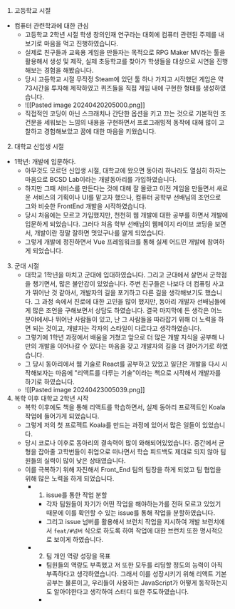 1. 고등학교 시절
* 컴퓨터 관련학과에 대한 관심
	* 고등학교 2학년 시절 학생 창의인재 연구라는 대회에 컴퓨터 관련된 주제를 내보기로 마음을 먹고 진행하였습니다.
	* 실제로 친구들과 교육용 게임을 만들자는 목적으로 RPG Maker MV라는 툴을 활용해서 생성 및 제작, 실제 초등학교를 찾아가 학생들을 대상으로 시연을 진행해보는 경험을 해봤습니다.
	* 당시 고등학교 시절 무작정 Steam에 있던 툴 하나 가지고 시작했던 게임은 약 73시간을 투자해 제작하였고 퀴즈들을 직접 게임 내에 구현한 형태를 생성하였습니다.
	* ![[Pasted image 20240420205000.png]]
	* 직접적인 코딩이 아닌 스크래치나 간단한 옵션을 키고 끄는 것으로 기본적인 조건문을 세워보는 느낌의 내용을 구현하면서 프로그래밍적 동작에 대해 많이 고찰하고 경험해보았고 꿈에 대한 마음을 키웠습니다.
2. 대학교 신입생 시절
* 1학년: 개발에 입문하다.
	*  아무것도 모르던 신입생 시절, 대학교에 왔으면 동아리 하나라도 열심히 하자는 마음으로 BCSD Lab이라는 개발동아리를 가입하였습니다.
	* 하지만 그때 서비스를 만든다는 것에 대해 잘 몰랐고 이전 게임을 만들면서 새로운 서비스의 기획이나 UI를 맡고자 했으나, 컴퓨터 공학부 선배님의 조언으로 그와 비슷한 FrontEnd 개발을 시작하였습니다.
	* 당시 처음에는 모르고 가입했지만, 천천히 웹 개발에 대한 공부를 하면서 개발에 입문하게 되었습니다. 그러다 처음 학부 선배님의 웹페이지 라이브 코딩을 보면서, 개발이란 정말 잘하면 멋있구나를 알게 되었습니다.
	* 그렇게 개발에 정진하면서 Vue 프레임워크를 통해 실제 어드민 개발에 참여하게 되었습니다.
3. 군대 시절
	* 대학교 1학년을 마치고 군대에 입대하였습니다. 그리고 군대에서 살면서 군학점을 챙기면서, 많은 불안감이 있었습니다. 주변 친구들은 나보다 더 컴퓨팅 사고가 뛰어난 것 같아서, 개발자의 길을 포기하고 다른 길을 생각해보기도 했습니다. 그 과정 속에서 진로에 대한 고민을 많이 했지만, 동아리 개발자 선배님들에게 많은 조언을 구해보면서 상담도 하였습니다. 결국 마지막에 든 생각은 어느 분야에서나 뛰어난 사람들이 있고, 난 그 사람들을 따라잡기 위해 더 노력을 하면 되는 것이고, 개발자는 각자의 스타일이 다르다고 생각하였습니다.
	* 그렇기에 1학년 과정에서 배움을 거쳤고 앞으로 더 많은 개발 지식을 공부해 나만의 개발을 이어나갈 수 있다는 마음을 갖고 개발자의 길을 더 걸어가기로 하였습니다.
	* 그 당시 동아리에서 웹 기술로 React를 공부하고 있었고 일단은 개발을 다시 시작해보자는 마음에 "리액트를 다루는 기술"이라는 책으로 시작해서 개발자를 하기로 하였습니다.
	* ![[Pasted image 20240423005039.png]]
4. 복학 이후 대학교 2학년 시작
	* 복학 이후에도 책을 통해 리액트를 학습하면서, 실제 동아리 프로젝트인 Koala 작업에 들어가게 되었습니다. 
	* 그렇게 저의 첫 프로젝트 Koala를 만드는 과정에 있어서 많은 일들이 있었습니다.
	* 당시 코로나 이후로 동아리의 결속력이 많이 와해되어있었습니다. 중간에서 균형을 잡아줄 고학번들이 취업으로 떠나면서 학습 피드백도 제대로 되지 않아 팀원들의 실력이 많이 낮은 상태였습니다.
	* 이를 극복하기 위해 자진해서 Front_End 팀의 팀장을 하게 되었고 팀 협업을 위해 많은 노력을 하게 되었습니다.
		* 1. issue를 통한 작업 분할
			* 각자 팀원들이 자기가 어떤 작업을 해야하는가를 전혀 모르고 있었기 때문에 이를 확인할 수 있는 issue를 통해 작업을 분할하였습니다.
			* 그리고 issue 넘버를 활용해서 브런치 작업을 지시하여 개발 브런치에서 `feat/#넘버` 식으로 하도록 하여 작업에 대한 브런치 또한 명시적으로 보이게 하였습니다.
		* 2. 팀 개인 역량 성장을 목표
			* 팀원들의 역량도 부족했고 저 또한 모두를 리딩할 정도의 능력이 아직 부족하다고 생각하였습니다. 그래서 이를 성장시키기 위해 리액트 기본 공부는 물론이고, 우리들이 사용하는 JavaScript가 어떻게 동작하는지도 알아야한다고 생각하여 스터디 또한 주도하였습니다.
			* 
